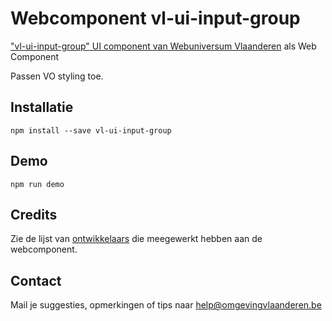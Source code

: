 # Webcomponent vl-ui-input-group
["vl-ui-input-group" UI component van Webuniversum Vlaanderen](https://overheid.vlaanderen.be/webuniversum/v3/documentation/forms/vl-ui-input-group/) als Web Component

Passen VO styling toe.

## Installatie
```
npm install --save vl-ui-input-group
```

## Demo
```
npm run demo
```

## Credits
Zie de lijst van [ontwikkelaars](https://github.com/milieuinfo/webcomponent-vl-ui-input-group/graphs/contributors) die meegewerkt hebben aan de webcomponent.

## Contact
Mail je suggesties, opmerkingen of tips naar [help@omgevingvlaanderen.be](mailto:help@omgevingvlaanderen.be)
